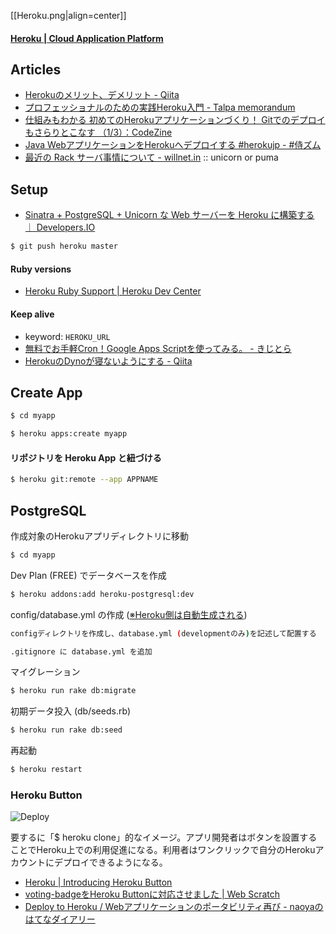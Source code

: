 [[Heroku.png|align=center]]

#### [Heroku | Cloud Application Platform](https://www.heroku.com/)

## Articles

- [Herokuのメリット、デメリット - Qiita](http://qiita.com/shu_0115/items/0106198f7a0be2f2a509)
- [プロフェッショナルのための実践Heroku入門 - Talpa memorandum](http://kahei.org/blog/2014/09/heroku.html)
- [仕組みもわかる 初めてのHerokuアプリケーションづくり！ Gitでのデプロイもさらりとこなす （1/3）：CodeZine](http://codezine.jp/article/detail/8187)
- [Java WebアプリケーションをHerokuへデプロイする #herokujp - #侍ズム](http://samuraism.jp/diary/2014/10/15/1413361980000.html)
- [最近の Rack サーバ事情について - willnet.in](http://willnet.in/156) :: unicorn or puma

## Setup

- [Sinatra + PostgreSQL + Unicorn な Web サーバーを Heroku に構築する ｜ Developers.IO](http://dev.classmethod.jp/server-side/ruby-on-rails/sinatra-postgresql-unicorn-on-heroku/)
```bash
$ git push heroku master
```

#### Ruby versions
- [Heroku Ruby Support | Heroku Dev Center](https://devcenter.heroku.com/articles/ruby-support)

#### Keep alive
- keyword: `HEROKU_URL`
- [無料でお手軽Cron！Google Apps Scriptを使ってみる。 - きじとら](http://kijtra.com/article/cron-by-google-apps-script/)
- [HerokuのDynoが寝ないようにする - Qiita](http://qiita.com/hanachin_/items/2f88f6079af0b35ed5e3)


## Create App

```bash
$ cd myapp
```

```bash
$ heroku apps:create myapp
```

#### リポジトリを Heroku App と紐づける
```bash
$ heroku git:remote --app APPNAME
```

## PostgreSQL

作成対象のHerokuアプリディレクトリに移動

```bash
$ cd myapp
```

Dev Plan (FREE) でデータベースを作成

```bash
$ heroku addons:add heroku-postgresql:dev
```

config/database.yml の作成 ([※Heroku側は自動生成される](https://devcenter.heroku.com/articles/ruby-support#build-behavior))
```bash
configディレクトリを作成し、database.yml (developmentのみ)を記述して配置する
```

```bash
.gitignore に database.yml を追加
```

マイグレーション

```bash
$ heroku run rake db:migrate
```

初期データ投入 (db/seeds.rb)

```bash
$ heroku run rake db:seed
```

再起動

```bash
$ heroku restart
```


### Heroku Button

![Deploy](https://www.herokucdn.com/deploy/button.png)

要するに「$ heroku clone」的なイメージ。アプリ開発者はボタンを設置することでHeroku上での利用促進になる。利用者はワンクリックで自分のHerokuアカウントにデプロイできるようになる。
- [Heroku | Introducing Heroku Button](https://blog.heroku.com/archives/2014/8/7/heroku-button)
- [voting-badgeをHeroku Buttonに対応させました | Web Scratch](http://efcl.info/2014/08/08/heroku-button/)
- [Deploy to Heroku / Webアプリケーションのポータビリティ再び - naoyaのはてなダイアリー](http://d.hatena.ne.jp/naoya/20140809/1407556488)